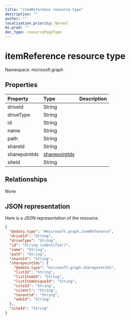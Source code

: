 ```yaml
---
title: "itemReference resource type"
description: ""
author: ""
localization_priority: Normal
ms.prod: ""
doc_type: resourcePageType
---
```


# itemReference resource type


Namespace: microsoft.graph



## Properties
|Property|Type|Description|
|:---|:---|:---|
|driveId|String||
|driveType|String||
|id|String||
|name|String||
|path|String||
|shareId|String||
|sharepointIds|[sharepointIds](../resources/sharepointids.md)||
|siteId|String||

## Relationships
None

## JSON representation
Here is a JSON representation of the resource.
<!-- {
  "blockType": "resource",
  "@odata.type": "microsoft.graph.itemReference"
}
-->
``` json
{
  "@odata.type": "#microsoft.graph.itemReference",
  "driveId": "String",
  "driveType": "String",
  "id": "String (identifier)",
  "name": "String",
  "path": "String",
  "shareId": "String",
  "sharepointIds": {
    "@odata.type": "microsoft.graph.sharepointIds",
    "listId": "String",
    "listItemId": "String",
    "listItemUniqueId": "String",
    "siteId": "String",
    "siteUrl": "String",
    "tenantId": "String",
    "webId": "String"
  },
  "siteId": "String"
}
```

